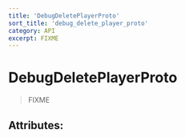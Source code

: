 ```yaml
---
title: 'DebugDeletePlayerProto'
sort_title: 'debug_delete_player_proto'
category: API
excerpt: FIXME
---
```


# DebugDeletePlayerProto

> FIXME

## Attributes:

